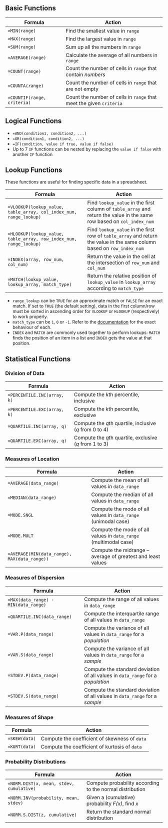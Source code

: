 ## Basic Functions

| Formula                     | Action                                                              |
| --------------------------- | ------------------------------------------------------------------- |
| `=MIN(range)`               | Find the smallest value in `range`                                  |
| `=MAX(range)`               | Find the largest value in `range`                                   |
| `=SUM(range)`               | Sum up all the numbers in `range`                                   |
| `=AVERAGE(range)`           | Calculate the average of all numbers in `range`                     |
| `=COUNT(range)`             | Count the number of cells in `range` that contain _numbers_         |
| `=COUNTA(range)`            | Count the number of cells in `range` that are not empty             |
| `=COUNTIF(range, criteria)` | Count the number of cells in `range` that meet the given `criteria` |

## Logical Functions

- `=AND(condition1, condition2, ...)`
- `=OR(condition1, condition2, ...)`
- `=IF(condition, value if true, value if false)`
- Up to 7 `IF` functions can be nested by replacing the `value if false` with another `IF` function

## Lookup Functions

These functions are useful for finding specific data in a spreadsheet.

| Formula                                                            | Action                                                                                                                 |
| ------------------------------------------------------------------ | ---------------------------------------------------------------------------------------------------------------------- |
| `=VLOOKUP(lookup_value, table_array, col_index_num, range_lookup)` | Find `lookup_value` in the first column of `table_array` and return the value in the same row based on `col_index_num` |
| `=HLOOKUP(lookup_value, table_array, row_index_num, range_lookup)` | Find `lookup_value` in the first row of `table_array` and return the value in the same column based on `row_index_num` |
| `=INDEX(array, row_num, col_num)`                                  | Return the value in the cell at the intersection of `row_num` and `col_num`                                            |
| `=MATCH(lookup_value, lookup_array, match_type)`                   | Return the relative position of `lookup_value` in `lookup_array` according to `match_type`                             |

- `range_lookup` can be `TRUE` for an approximate match or `FALSE` for an exact match. If set to `TRUE` (the default setting), data in the first column/row must be sorted in ascending order for `VLOOKUP` or `HLOOKUP` (respectively) to work properly.
- `match_type` can be `1`, `0` or `-1`. Refer to the [documentation](https://support.office.com/en-us/article/match-function-e8dffd45-c762-47d6-bf89-533f4a37673a) for the exact behaviour of each.
- `INDEX` and `MATCH` are commonly used together to perform lookups: `MATCH` finds the position of an item in a list and `INDEX` gets the value at that position.

## Statistical Functions

### Division of Data

| Formula                     | Action                                                  |
| --------------------------- | ------------------------------------------------------- |
| `=PERCENTILE.INC(array, k)` | Compute the *k*th percentile, inclusive                 |
| `=PERCENTILE.EXC(array, k)` | Compute the *k*th percentile, exclusive                 |
| `=QUARTILE.INC(array, q)`   | Compute the *q*th quartile, inclusive (_q_ from 0 to 4) |
| `=QUARTILE.EXC(array, q)`   | Compute the *q*th quartile, exclusive (_q_ from 1 to 3) |

### Measures of Location

| Formula                                      | Action                                                           |
| -------------------------------------------- | ---------------------------------------------------------------- |
| `=AVERAGE(data_range)`                       | Compute the mean of all values in `data_range`                   |
| `=MEDIAN(data_range)`                        | Compute the median of all values in `data_range`                 |
| `=MODE.SNGL`                                 | Compute the mode of all values in `data_range` (unimodal case)   |
| `=MODE.MULT`                                 | Compute the mode of all values in `data_range` (multimodal case) |
| `=AVERAGE(MIN(data_range), MAX(data_range))` | Compute the midrange – average of greatest and least values      |

### Measures of Dispersion

| Formula                              | Action                                                                          |
| ------------------------------------ | ------------------------------------------------------------------------------- |
| `=MAX(data_range) - MIN(data_range)` | Compute the range of all values in `data_range`                                 |
| `=QUARTILE.INC(data_range)`          | Compute the interquartile range of all values in `data_range`                   |
| `=VAR.P(data_range)`                 | Compute the variance of all values in `data_range` for a _population_           |
| `=VAR.S(data_range)`                 | Compute the variance of all values in `data_range` for a _sample_               |
| `=STDEV.P(data_range)`               | Compute the standard deviation of all values in `data_range` for a _population_ |
| `=STDEV.S(data_range)`               | Compute the standard deviation of all values in `data_range` for a _sample_     |

### Measures of Shape

| Formula       | Action                                        |
| ------------- | --------------------------------------------- |
| `=SKEW(data)` | Compute the coefficient of skewness of `data` |
| `=KURT(data)` | Compute the coefficient of kurtosis of `data` |

### Probability Distributions

| Formula                                  | Action                                                   |
| ---------------------------------------- | -------------------------------------------------------- |
| `=NORM.DIST(x, mean, stdev, cumulative)` | Compute probability according to the normal distribution |
| `=NORM.INV(probability, mean, stdev)`    | Given a (cumulative) probability _F(x)_, find _x_        |
| `=NORM.S.DIST(z, cumulative)`            | Return the standard normal distribution                  |
